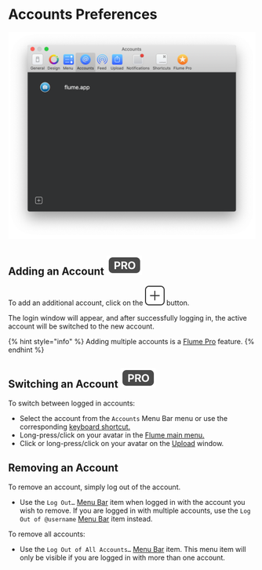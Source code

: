 # Accounts Preferences



![](../.gitbook/assets/accounts%20%281%29.png)

## Adding an Account ![](../.gitbook/assets/pro.png)

To add an additional account, click on the ![](../.gitbook/assets/add.png) button.

The login window will appear, and after successfully logging in, the active account will be switched to the new account.

{% hint style="info" %}
Adding multiple accounts is a [Flume Pro](flumepro.md) feature.
{% endhint %}

## Switching an Account ![](../.gitbook/assets/pro.png)

To switch between logged in accounts:

* Select the account from the `Accounts` Menu Bar menu or use the corresponding [keyboard shortcut.](../misc/keyboard-shortcuts.md)
* Long-press/click on your avatar in the [Flume main menu.](menu/)
* Click or long-press/click on your avatar on the [Upload](../views/upload.md) window.

## Removing an Account

To remove an account, simply log out of the account.

* Use the `Log Out…` [Menu Bar](../misc/glossary.md#menu-bar) item when logged in with the account you wish to remove. If you are logged in with multiple accounts, use the `Log Out of @username` [Menu Bar](../misc/glossary.md#menu-bar) item instead.

To remove all accounts:

* Use the `Log Out of All Accounts…` [Menu Bar](../misc/glossary.md#menu-bar) item. This menu item will only be visible if you are logged in with more than one account.

